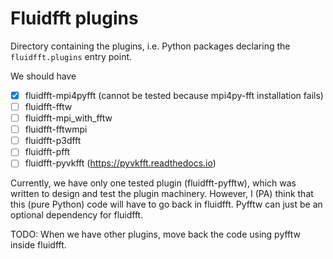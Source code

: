 # Fluidfft plugins

Directory containing the plugins, i.e. Python packages declaring the
`fluidfft.plugins` entry point.

We should have

- [x] fluidfft-mpi4pyfft (cannot be tested because mpi4py-fft installation fails)
- [ ] fluidfft-fftw
- [ ] fluidfft-mpi_with_fftw
- [ ] fluidfft-fftwmpi
- [ ] fluidfft-p3dfft
- [ ] fluidfft-pfft
- [ ] fluidfft-pyvkfft (https://pyvkfft.readthedocs.io)

Currently, we have only one tested plugin (fluidfft-pyfftw), which was written to
design and test the plugin machinery. However, I (PA) think that this (pure Python)
code will have to go back in fluidfft. Pyfftw can just be an optional dependency
for fluidfft.

TODO: When we have other plugins, move back the code using pyfftw inside fluidfft.
